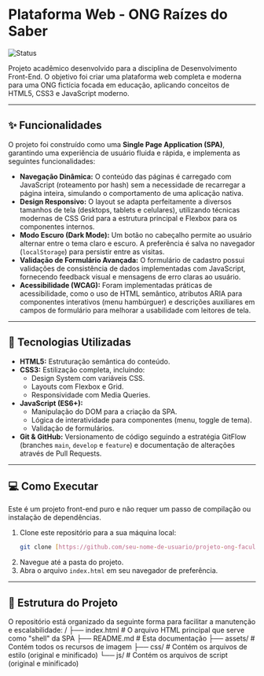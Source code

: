 # Plataforma Web - ONG Raízes do Saber

![Status](https://img.shields.io/badge/status-concluído-green)

Projeto acadêmico desenvolvido para a disciplina de Desenvolvimento Front-End. O objetivo foi criar uma plataforma web completa e moderna para uma ONG fictícia focada em educação, aplicando conceitos de HTML5, CSS3 e JavaScript moderno.

---

## ✨ Funcionalidades

O projeto foi construído como uma **Single Page Application (SPA)**, garantindo uma experiência de usuário fluida e rápida, e implementa as seguintes funcionalidades:

* **Navegação Dinâmica:** O conteúdo das páginas é carregado com JavaScript (roteamento por hash) sem a necessidade de recarregar a página inteira, simulando o comportamento de uma aplicação nativa.
* **Design Responsivo:** O layout se adapta perfeitamente a diversos tamanhos de tela (desktops, tablets e celulares), utilizando técnicas modernas de CSS Grid para a estrutura principal e Flexbox para os componentes internos.
* **Modo Escuro (Dark Mode):** Um botão no cabeçalho permite ao usuário alternar entre o tema claro e escuro. A preferência é salva no navegador (`localStorage`) para persistir entre as visitas.
* **Validação de Formulário Avançada:** O formulário de cadastro possui validações de consistência de dados implementadas com JavaScript, fornecendo feedback visual e mensagens de erro claras ao usuário.
* **Acessibilidade (WCAG):** Foram implementadas práticas de acessibilidade, como o uso de HTML semântico, atributos ARIA para componentes interativos (menu hambúrguer) e descrições auxiliares em campos de formulário para melhorar a usabilidade com leitores de tela.

---

## 🚀 Tecnologias Utilizadas

* **HTML5:** Estruturação semântica do conteúdo.
* **CSS3:** Estilização completa, incluindo:
    * Design System com variáveis CSS.
    * Layouts com Flexbox e Grid.
    * Responsividade com Media Queries.
* **JavaScript (ES6+):**
    * Manipulação do DOM para a criação da SPA.
    * Lógica de interatividade para componentes (menu, toggle de tema).
    * Validação de formulários.
* **Git & GitHub:** Versionamento de código seguindo a estratégia GitFlow (branches `main`, `develop` e `feature`) e documentação de alterações através de Pull Requests.

---

## 💻 Como Executar

Este é um projeto front-end puro e não requer um passo de compilação ou instalação de dependências.

1.  Clone este repositório para a sua máquina local:
    ```bash
    git clone [https://github.com/seu-nome-de-usuario/projeto-ong-faculdade.git](https://github.com/seu-nome-de-usuario/projeto-ong-faculdade.git)
    ```
2.  Navegue até a pasta do projeto.
3.  Abra o arquivo `index.html` em seu navegador de preferência.

---

## 📁 Estrutura do Projeto

O repositório está organizado da seguinte forma para facilitar a manutenção e escalabilidade:
/ 
├── index.html # O arquivo HTML principal que serve como "shell" da SPA 
├── README.md # Esta documentação
├── assets/ # Contém todos os recursos de imagem
├── css/ # Contém os arquivos de estilo (original e minificado)
└── js/ # Contém os arquivos de script (original e minificado)